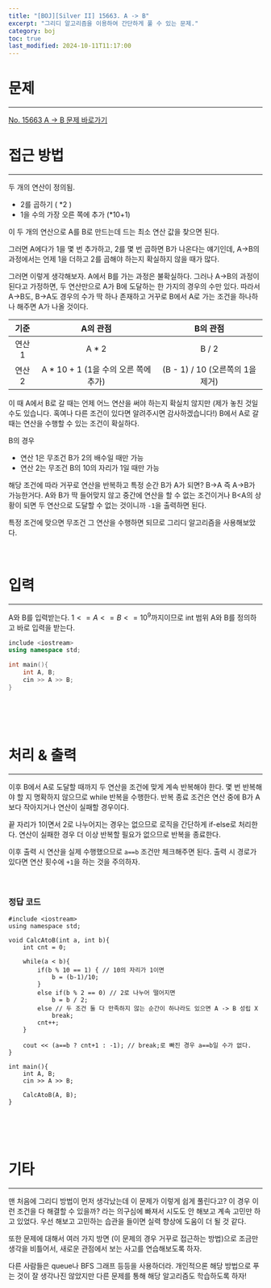```yaml
---
title: "[BOJ][Silver II] 15663. A -> B"
excerpt: "그리디 알고리즘을 이용하여 간단하게 풀 수 있는 문제."
category: boj
toc: true
last_modified: 2024-10-11T11:17:00
---
```

# 문제
---

[No. 15663 A -> B 문제 바로가기](https://www.acmicpc.net/problem/16953)
# 접근 방법
---

두 개의 연산이 정의됨.
- 2를 곱하기 ( \*2 )
- 1을 수의 가장 오른 쪽에 추가 (\*10+1)

이 두 개의 연산으로 A를 B로 만드는데 드는 최소 연산 값을 찾으면 된다.

그러면 A에다가 1을 몇 번 추가하고, 2를 몇 번 곱하면 B가 나온다는 얘기인데, A->B의 과정에서는 언제 1을 더하고 2를 곱해야 하는지 확실하지 않을 때가 많다.

그러면 이렇게 생각해보자.
A에서 B를 가는 과정은 불확실하다. 그러나 A->B의 과정이 된다고 가정하면, 두 연산만으로 A가 B에 도달하는 한 가지의 경우의 수만 있다. 따라서 A->B도, B->A도 경우의 수가 딱 하나 존재하고 거꾸로 B에서 A로 가는 조건을 하나하나 해주면 A가 나올 것이다.

|  기준  |            A의 관점             |           B의 관점            |
| :--: | :--------------------------: | :------------------------: |
| 연산 1 |            A \* 2            |           B / 2            |
| 연산 2 | A \* 10 + 1 (1을 수의 오른 쪽에 추가) | (B - 1) \/ 10 (오른쪽의 1을 제거) |

이 때 A에서 B로 갈 때는 언제 어느 연산을 써야 하는지 확실치 않지만 (제가 놓친 것일 수도 있습니다. 혹여나 다른 조건이 있다면 알려주시면 감사하겠습니다!) B에서 A로 갈 때는 연산을 수행할 수 있는 조건이 확실하다.

B의 경우
- 연산 1은 무조건 B가 2의 배수일 때만 가능
- 연산 2는 무조건 B의 10의 자리가 1일 때만 가능

해당 조건에 따라 거꾸로 연산을 반복하고 특정 순간 B가 A가 되면? B->A 즉 A->B가 가능한거다. 
A와 B가 딱 들어맞지 않고 중간에 연산을 할 수 없는 조건이거나 B<A의 상황이 되면 두 연산으로 도달할 수 없는 것이니까 `-1`을 출력하면 된다.

특정 조건에 맞으면 무조건 그 연산을 수행하면 되므로 그리디 알고리즘을 사용해보았다.
<br><br><br>
# 입력
---

A와 B를 입력받는다. 
$1 <= A <= B <= 10^9$까지이므로 int 범위 A와 B를 정의하고 바로 입력을 받는다.

```C++
include <iostream>
using namespace std;

int main(){
	int A, B;
	cin >> A >> B;
}
```
<br><br><br>

# 처리 & 출력
---

이후 B에서 A로 도달할 때까지 두 연산을 조건에 맞게 계속 반복해야 한다. 
몇 번 반복해야 할 지 명확하지 않으므로 while 반복을 수행한다. 
반복 종료 조건은 연산 중에 B가 A보다 작아지거나 연산이 실패할 경우이다.

끝 자리가 1이면서 2로 나누어지는 경우는 없으므로 로직을 간단하게 if-else로 처리한다.
연산이 실패한 경우 더 이상 반복할 필요가 없으므로 반복을 종료한다.

이후 출력 시 연산을 실제 수행했으므로 `a==b` 조건만 체크해주면 된다.
출력 시 경로가 있다면 연산 횟수에 `+1`을 하는 것을 주의하자.
<br><br><br>

### 정답 코드
```
#include <iostream>
using namespace std;

void CalcAtoB(int a, int b){
	int cnt = 0;

	while(a < b){
		if(b % 10 == 1) { // 10의 자리가 1이면
		    b = (b-1)/10;
		}
		else if(b % 2 == 0) // 2로 나누어 떨어지면
			b = b / 2;
		else // 두 조건 둘 다 만족하지 않는 순간이 하나라도 있으면 A -> B 성립 X
			break;
		cnt++;
	}
	
	cout << (a==b ? cnt+1 : -1); // break;로 빠진 경우 a==b일 수가 없다.
}

int main(){
	int A, B;
	cin >> A >> B;

	CalcAtoB(A, B);
}
```
<br><br><br>

# 기타
---

맨 처음에 그리디 방법이 먼저 생각났는데 이 문제가 이렇게 쉽게 풀린다고? 이 경우 이런 조건을 다 해결할 수 있을까? 라는 의구심에 빠져서 시도도 안 해보고 계속 고민만 하고 있었다.
우선 해보고 고민하는 습관을 들이면 실력 향상에 도움이 더 될 것 같다.

또한 문제에 대해서 여러 가지 방면 (이 문제의 경우 거꾸로 접근하는 방법)으로 
조금만 생각을 비틀어서, 새로운 관점에서 보는 사고를 연습해보도록 하자.

다른 사람들은 queue나 BFS 그래프 등등을 사용하더라.
개인적으론 해당 방법으로 푸는 것이 잘 생각나진 않았지만 다른 문제를 통해 해당 알고리즘도 학습하도록 하자!